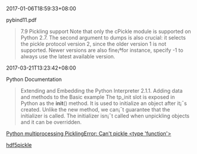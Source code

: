 2017-01-06T18:59:33+08:00

pybind11.pdf
>7.9 Pickling support
>Note that only the cPickle module is supported on Python 2.7. The second argument to dumps is also crucial: it selects the pickle protocol version 2, since the older version 1 is not supported. Newer versions are also fine¡ªfor instance, specify -1 to always use the latest available version.

2017-03-21T13:23:42+08:00

Python Documentation
>Extending and Embedding the Python Interpreter
>2.1.1. Adding data and methods to the Basic example
The tp_init slot is exposed in Python as the __init__() method. It is used to initialize an object after it¡¯s created. Unlike the new method, we can¡¯t guarantee that the initializer is called. The initializer isn¡¯t called when unpickling objects and it can be overridden.

[Python multiprocessing PicklingError: Can't pickle <type 'function'>](https://stackoverflow.com/questions/8804830/python-multiprocessing-picklingerror-cant-pickle-type-function)

[hdf5pickle](https://github.com/pv/hdf5pickle)
